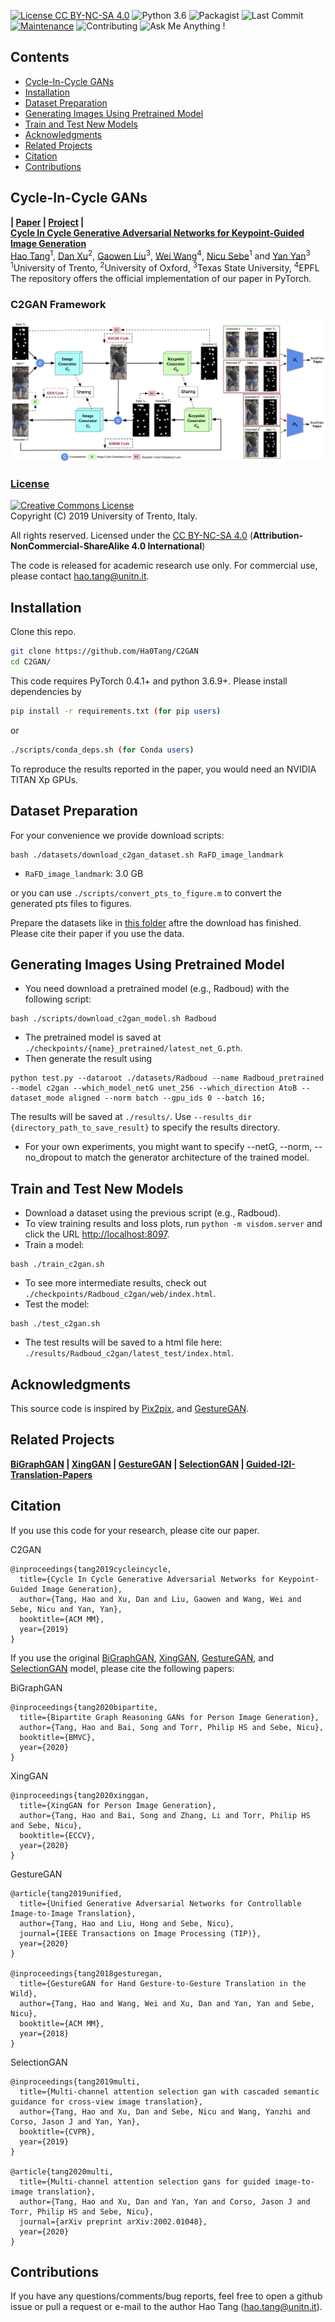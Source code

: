 [![License CC BY-NC-SA 4.0](https://img.shields.io/badge/license-CC4.0-blue.svg)](https://github.com/Ha0Tang/C2GAN/blob/master/LICENSE.md)
![Python 3.6](https://img.shields.io/badge/python-3.6-green.svg)
![Packagist](https://img.shields.io/badge/Pytorch-0.4.1-red.svg)
![Last Commit](https://img.shields.io/github/last-commit/Ha0Tang/C2GAN)
[![Maintenance](https://img.shields.io/badge/Maintained%3F-yes-blue.svg)]((https://github.com/Ha0Tang/C2GAN/graphs/commit-activity))
![Contributing](https://img.shields.io/badge/contributions-welcome-brightgreen.svg?style=flat)
![Ask Me Anything !](https://img.shields.io/badge/Ask%20me-anything-1abc9c.svg)

## Contents
  - [Cycle-In-Cycle GANs](#Cycle-In-Cycle-GANs)
  - [Installation](#Installation)
  - [Dataset Preparation](#Dataset-Preparation)
  - [Generating Images Using Pretrained Model](#Generating-Images-Using-Pretrained-Model)
  - [Train and Test New Models](#Train-and-Test-New-Models)
  - [Acknowledgments](#Acknowledgments)
  - [Related Projects](#Related-Projects)
  - [Citation](#Citation)
  - [Contributions](#Contributions)

## Cycle-In-Cycle GANs
**| [Paper](https://arxiv.org/abs/1908.00999) | [Project](http://disi.unitn.it/~hao.tang/project/C2GAN.html) |** <br>
**[Cycle In Cycle Generative Adversarial Networks for Keypoint-Guided Image Generation](https://arxiv.org/abs/1908.00999)** <br>
[Hao Tang](http://disi.unitn.it/~hao.tang/)<sup>1</sup>, [Dan Xu](http://www.robots.ox.ac.uk/~danxu/)<sup>2</sup>, [Gaowen Liu](https://dblp.uni-trier.de/pers/hd/l/Liu:Gaowen)<sup>3</sup>, [Wei Wang](https://weiwangtrento.github.io/)<sup>4</sup>, [Nicu Sebe](https://scholar.google.com/citations?user=stFCYOAAAAAJ&hl=en)<sup>1</sup> and [Yan Yan](https://scholar.google.com/citations?user=zhi-j1wAAAAJ&hl=en)<sup>3</sup> </br>
<sup>1</sup>University of Trento, <sup>2</sup>University of Oxford, <sup>3</sup>Texas State University, <sup>4</sup>EPFL </br>
The repository offers the official implementation of our paper in PyTorch.

### C2GAN Framework
![Framework](./imgs/c2gan_framework.jpg)

### [License](./LICENSE.md)
<a rel="license" href="http://creativecommons.org/licenses/by-nc-sa/4.0/"><img alt="Creative Commons License" style="border-width:0" src="https://i.creativecommons.org/l/by-nc-sa/4.0/88x31.png" /></a><br />
Copyright (C) 2019 University of Trento, Italy.

All rights reserved.
Licensed under the [CC BY-NC-SA 4.0](https://creativecommons.org/licenses/by-nc-sa/4.0/legalcode) (**Attribution-NonCommercial-ShareAlike 4.0 International**)

The code is released for academic research use only. For commercial use, please contact [hao.tang@unitn.it](hao.tang@unitn.it).

## Installation

Clone this repo.
```bash
git clone https://github.com/Ha0Tang/C2GAN
cd C2GAN/
```

This code requires PyTorch 0.4.1+ and python 3.6.9+. Please install dependencies by
```bash
pip install -r requirements.txt (for pip users)
```
or 

```bash
./scripts/conda_deps.sh (for Conda users)
```

To reproduce the results reported in the paper, you would need an NVIDIA TITAN Xp GPUs.

## Dataset Preparation
For your convenience we provide download scripts:
```
bash ./datasets/download_c2gan_dataset.sh RaFD_image_landmark
```
- `RaFD_image_landmark`: 3.0 GB

or you can use `./scripts/convert_pts_to_figure.m` to convert the generated pts files to figures.

Prepare the datasets like in [this folder](./datasets/Radboud) aftre the download has finished. Please cite their paper if you use the data.

## Generating Images Using Pretrained Model
- You need download a pretrained model (e.g., Radboud) with the following script:
```
bash ./scripts/download_c2gan_model.sh Radboud
```
- The pretrained model is saved at `./checkpoints/{name}_pretrained/latest_net_G.pth`. 
- Then generate the result using
```
python test.py --dataroot ./datasets/Radboud --name Radboud_pretrained --model c2gan --which_model_netG unet_256 --which_direction AtoB --dataset_mode aligned --norm batch --gpu_ids 0 --batch 16;
```
The results will be saved at `./results/`. Use `--results_dir {directory_path_to_save_result}` to specify the results directory.

- For your own experiments, you might want to specify --netG, --norm, --no_dropout to match the generator architecture of the trained model.

## Train and Test New Models
- Download a dataset using the previous script (e.g., Radboud).
- To view training results and loss plots, run `python -m visdom.server` and click the URL [http://localhost:8097](http://localhost:8097).
- Train a model:
```
bash ./train_c2gan.sh
```
- To see more intermediate results, check out `./checkpoints/Radboud_c2gan/web/index.html`.
- Test the model:
```
bash ./test_c2gan.sh
```
- The test results will be saved to a html file here: `./results/Radboud_c2gan/latest_test/index.html`.

## Acknowledgments
This source code is inspired by [Pix2pix](https://github.com/junyanz/pytorch-CycleGAN-and-pix2pix), and [GestureGAN](https://github.com/Ha0Tang/GestureGAN).

## Related Projects
**[BiGraphGAN](https://github.com/Ha0Tang/BiGraphGAN) | [XingGAN](https://github.com/Ha0Tang/XingGAN) | [GestureGAN](https://github.com/Ha0Tang/GestureGAN) | [SelectionGAN](https://github.com/Ha0Tang/SelectionGAN) | [Guided-I2I-Translation-Papers](https://github.com/Ha0Tang/Guided-I2I-Translation-Papers)**

## Citation
If you use this code for your research, please cite our paper.

C2GAN
```
@inproceedings{tang2019cycleincycle,
  title={Cycle In Cycle Generative Adversarial Networks for Keypoint-Guided Image Generation},
  author={Tang, Hao and Xu, Dan and Liu, Gaowen and Wang, Wei and Sebe, Nicu and Yan, Yan},
  booktitle={ACM MM},
  year={2019}
}
```

If you use the original [BiGraphGAN](https://github.com/Ha0Tang/BiGraphGAN), [XingGAN](https://github.com/Ha0Tang/XingGAN), [GestureGAN](https://github.com/Ha0Tang/GestureGAN), and [SelectionGAN](https://github.com/Ha0Tang/SelectionGAN) model, please cite the following papers:

BiGraphGAN
```
@inproceedings{tang2020bipartite,
  title={Bipartite Graph Reasoning GANs for Person Image Generation},
  author={Tang, Hao and Bai, Song and Torr, Philip HS and Sebe, Nicu},
  booktitle={BMVC},
  year={2020}
}
```

XingGAN
```
@inproceedings{tang2020xinggan,
  title={XingGAN for Person Image Generation},
  author={Tang, Hao and Bai, Song and Zhang, Li and Torr, Philip HS and Sebe, Nicu},
  booktitle={ECCV},
  year={2020}
}
```

GestureGAN
```
@article{tang2019unified,
  title={Unified Generative Adversarial Networks for Controllable Image-to-Image Translation},
  author={Tang, Hao and Liu, Hong and Sebe, Nicu},
  journal={IEEE Transactions on Image Processing (TIP)},
  year={2020}
}

@inproceedings{tang2018gesturegan,
  title={GestureGAN for Hand Gesture-to-Gesture Translation in the Wild},
  author={Tang, Hao and Wang, Wei and Xu, Dan and Yan, Yan and Sebe, Nicu},
  booktitle={ACM MM},
  year={2018}
}
```

SelectionGAN
```
@inproceedings{tang2019multi,
  title={Multi-channel attention selection gan with cascaded semantic guidance for cross-view image translation},
  author={Tang, Hao and Xu, Dan and Sebe, Nicu and Wang, Yanzhi and Corso, Jason J and Yan, Yan},
  booktitle={CVPR},
  year={2019}
}

@article{tang2020multi,
  title={Multi-channel attention selection gans for guided image-to-image translation},
  author={Tang, Hao and Xu, Dan and Yan, Yan and Corso, Jason J and Torr, Philip HS and Sebe, Nicu},
  journal={arXiv preprint arXiv:2002.01048},
  year={2020}
}
```

## Contributions
If you have any questions/comments/bug reports, feel free to open a github issue or pull a request or e-mail to the author Hao Tang ([hao.tang@unitn.it](hao.tang@unitn.it)).






